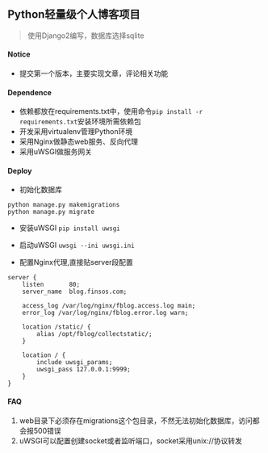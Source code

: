 ## Python轻量级个人博客项目

> 使用Django2编写，数据库选择sqlite

#### Notice
- 提交第一个版本，主要实现文章，评论相关功能

#### Dependence
- 依赖都放在requirements.txt中，使用命令`pip install -r requirements.txt`安装环境所需依赖包
- 开发采用virtualenv管理Python环境
- 采用Nginx做静态web服务、反向代理
- 采用uWSGI做服务网关

#### Deploy
- 初始化数据库
```
python manage.py makemigrations
python manage.py migrate
```

- 安装uWSGI
`pip install uwsgi`

- 启动uWSGI
`uwsgi --ini uwsgi.ini`

- 配置Nginx代理,直接贴server段配置
```
server {
    listen       80;
    server_name  blog.finsos.com;

    access_log /var/log/nginx/fblog.access.log main;
    error_log /var/log/nginx/fblog.error.log warn;

    location /static/ {
        alias /opt/fblog/collectstatic/;
    }

    location / {
        include uwsgi_params;
        uwsgi_pass 127.0.0.1:9999;
    }
}
```

#### FAQ
1. web目录下必须存在migrations这个包目录，不然无法初始化数据库，访问都会报500错误
2. uWSGI可以配置创建socket或者监听端口，socket采用unix://协议转发
